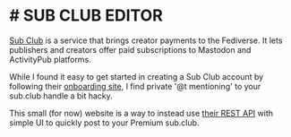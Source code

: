 # # SUB CLUB EDITOR

[Sub Club](https://melted-april-eb6.notion.site/Sub-club-FAQ-7c659f29671244f88bcc8dce5139225e) is a service that brings creator payments to the Fediverse. It lets publishers and creators offer paid subscriptions to Mastodon and ActivityPub platforms.

While I found it easy to get started in creating a Sub Club account by following their [onboarding site](https://sub.club/onboarding), I find private '@t mentioning' to your sub.club handle a bit hacky.

This small (for now) website is a way to instead use [their REST API](https://documenter.getpostman.com/view/25748250/2sAXjJ6Yfe#intro) with simple UI to quickly post to your Premium sub.club.
